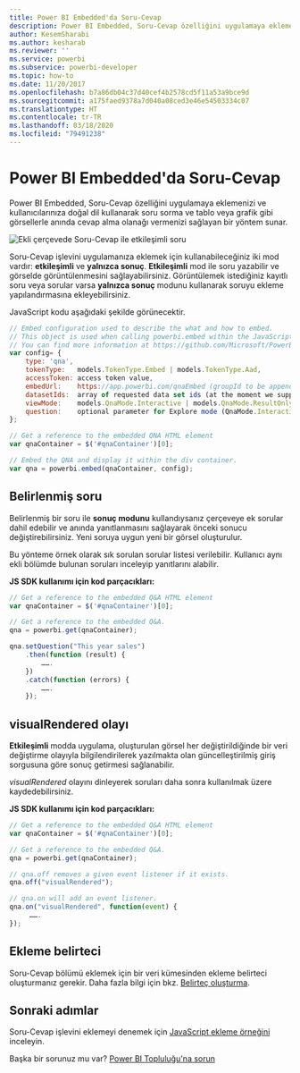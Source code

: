 ```yaml
---
title: Power BI Embedded'da Soru-Cevap
description: Power BI Embedded, Soru-Cevap özelliğini uygulamaya eklemenizi ve kullanıcılarınıza doğal dil kullanarak soru sorma olanağı vermenizi sağlayan bir yöntem sunar.
author: KesemSharabi
ms.author: kesharab
ms.reviewer: ''
ms.service: powerbi
ms.subservice: powerbi-developer
ms.topic: how-to
ms.date: 11/20/2017
ms.openlocfilehash: b7a86db04c37d40cef4b2578cd5f11a53a9bce9d
ms.sourcegitcommit: a175faed9378a7d040a08ced3e46e54503334c07
ms.translationtype: HT
ms.contentlocale: tr-TR
ms.lasthandoff: 03/18/2020
ms.locfileid: "79491238"
---
```

# <a name="qa-in-power-bi-embedded"></a>Power BI Embedded'da Soru-Cevap

Power BI Embedded, Soru-Cevap özelliğini uygulamaya eklemenizi ve kullanıcılarınıza doğal dil kullanarak soru sorma ve tablo veya grafik gibi görsellerle anında cevap alma olanağı vermenizi sağlayan bir yöntem sunar.

![Ekli çerçevede Soru-Cevap ile etkileşimli soru](media/qanda/embedded-qanda.gif)

Soru-Cevap işlevini uygulamanıza eklemek için kullanabileceğiniz iki mod vardır: **etkileşimli** ve **yalnızca sonuç**. **Etkileşimli** mod ile soru yazabilir ve görselde görüntülenmesini sağlayabilirsiniz. Görüntülemek istediğiniz kayıtlı soru veya sorular varsa **yalnızca sonuç** modunu kullanarak soruyu ekleme yapılandırmasına ekleyebilirsiniz.

JavaScript kodu aşağıdaki şekilde görünecektir.

```javascript
// Embed configuration used to describe the what and how to embed.
// This object is used when calling powerbi.embed within the JavaScript API.
// You can find more information at https://github.com/Microsoft/PowerBI-JavaScript/wiki/Embed-Configuration-Details.
var config= {
    type: 'qna',
    tokenType:   models.TokenType.Embed | models.TokenType.Aad,
    accessToken: access token value,
    embedUrl:    https://app.powerbi.com/qnaEmbed (groupId to be appended as query parameter if required),
    datasetIds:  array of requested data set ids (at the moment we support only one dataset),
    viewMode:    models.QnaMode.Interactive | models.QnaMode.ResultOnly,
    question:    optional parameter for Explore mode (QnaMode.Interactive) and mandatory for Render Result mode (QnaMode.ResultOnly)
};

// Get a reference to the embedded QNA HTML element
var qnaContainer = $('#qnaContainer')[0];

// Embed the QNA and display it within the div container.
var qna = powerbi.embed(qnaContainer, config);
```

## <a name="set-question"></a>Belirlenmiş soru

Belirlenmiş bir soru ile **sonuç modunu** kullandıysanız çerçeveye ek sorular dahil edebilir ve anında yanıtlanmasını sağlayarak önceki sonucu değiştirebilirsiniz. Yeni soruya uygun yeni bir görsel oluşturulur.

Bu yönteme örnek olarak sık sorulan sorular listesi verilebilir. Kullanıcı aynı ekli bölümde bulunan soruları inceleyip yanıtlarını alabilir.

**JS SDK kullanımı için kod parçacıkları:**  

```javascript
// Get a reference to the embedded Q&A HTML element
var qnaContainer = $('#qnaContainer')[0];

// Get a reference to the embedded Q&A.
qna = powerbi.get(qnaContainer);

qna.setQuestion("This year sales")
    .then(function (result) {
        …….
    })
    .catch(function (errors) {
        …….
    });
```

## <a name="visual-rendered-event"></a>visualRendered olayı

**Etkileşimli** modda uygulama, oluşturulan görsel her değiştirildiğinde bir veri değiştirme olayıyla bilgilendirilerek yazılmakta olan güncelleştirilmiş giriş sorgusuna göre sonuç getirmesi sağlanabilir.

*visualRendered* olayını dinleyerek soruları daha sonra kullanılmak üzere kaydedebilirsiniz. 

**JS SDK kullanımı için kod parçacıkları:**  

```javascript
// Get a reference to the embedded Q&A HTML element
var qnaContainer = $('#qnaContainer')[0];

// Get a reference to the embedded Q&A.
qna = powerbi.get(qnaContainer);

// qna.off removes a given event listener if it exists.
qna.off("visualRendered");

// qna.on will add an event listener.
qna.on("visualRendered", function(event) {
     …….
});
```

## <a name="embed-token"></a>Ekleme belirteci

Soru-Cevap bölümü eklemek için bir veri kümesinden ekleme belirteci oluşturmanız gerekir. Daha fazla bilgi için bkz. [Belirteç oluşturma](https://docs.microsoft.com/rest/api/power-bi/embedtoken).

## <a name="next-steps"></a>Sonraki adımlar

Soru-Cevap işlevini eklemeyi denemek için [JavaScript ekleme örneğini](https://microsoft.github.io/PowerBI-JavaScript/demo/) inceleyin.

Başka bir sorunuz mu var? [Power BI Topluluğu'na sorun](https://community.powerbi.com/)
